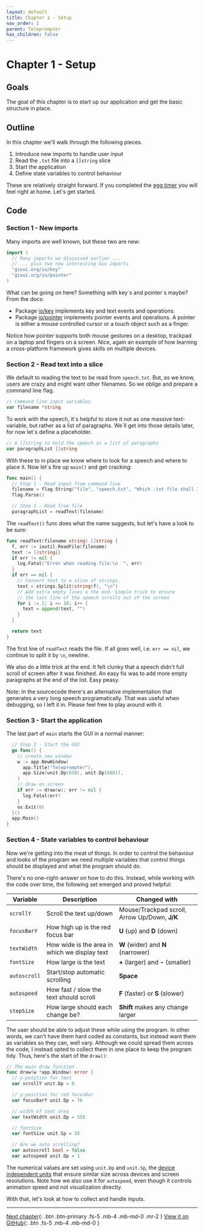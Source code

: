 ```yaml
---
layout: default
title: Chapter 1 - Setup
nav_order: 2
parent: Teleprompter
has_children: false
---
```


# Chapter 1 - Setup

## Goals
The goal of this chapter is to start up our application and get the basic structure in place.

## Outline

In this chapter we'll walk through the following pieces.

1. Introduce new imports to handle user input
1. Read the `.txt` file into a `[]string` slice
1. Start the application
1. Define state variables to control behaviour

These are relatively straight forward. If you completed the [egg timer](../egg_timer/) you will feel right at home. Let's get started.

## Code

### Section 1 - New imports

Many imports are well known, but these two are new:

```go
import (
  // Many imports we discussed earlier ...
  // ... plus two new interesting Gio imports
  "gioui.org/io/key"
  "gioui.org/io/pointer"
)
```

What can be going on here? Something with key´s and pointer´s maybe? From the docs: 

- Package [io/key](https://pkg.go.dev/gioui.org/io/key) implements key and text events and operations.
- Package [io/pointer](https://pkg.go.dev/gioui.org/io/pointer) implements pointer events and operations. A pointer is either a mouse controlled cursor or a touch object such as a finger.

Notice how pointer supports both mouse gestures on a desktop, trackpad on a laptop and fingers on a screen. Nice, again an example of how learning a cross-platform framework gives skills on multiple devices.

### Section 2 - Read text into a slice

We default to reading the text to be read from `speech.txt`. But, as we know, users are crazy and might want other filenames. So we oblige and prepare a command line flag.

```go
// Command line input variables
var filename *string
```

To work with the speech, it´s helpful to store it not as one massive text-variable, but rather as a list of paragraphs. We´ll get into those details later, for now let´s define a placeholder.

```go
// A []string to hold the speech as a list of paragraphs
var paragraphList []string
```

With these to in place we know where to look for a speech and where to place it. Now let´s fire up `main()` and get cracking:
```go
func main() {
  // Step 1 - Read input from command line
  filename = flag.String("file", "speech.txt", "Which .txt file shall I present?")
  flag.Parse()

  // Step 2 - Read from file
  paragraphList = readText(filename)
```


The `readText()` func does what the name suggests, but let's have a look to be sure:

```go
func readText(filename string) []string {
  f, err := ioutil.ReadFile(filename)
  text := []string{}
  if err != nil {
    log.Fatal("Error when reading file:\n  ", err)
  }
  if err == nil {
    // Convert text to a slice of strings.
    text = strings.Split(string(f), "\n")
    // Add extra empty lines a the end. Simple trick to ensure
    // the last line of the speech scrolls out of the screen
    for i := 1; i <= 10; i++ {
      text = append(text, "")
    }
  }

  return text
}
```

The first line of `readText` reads the file. If all goes well, i.e. `err == nil`, we continue to split it by `\n`, newline. 

We also do a little trick at the end. It felt clunky that a speech didn't full scroll of screen after it was finished. An easy fix was to add more empty paragraphs at the end of the list. Easy peasy. 

*Note:* In the sourcecode there's an alternative implementation that generates a very long speech programatically. That was useful when debugging, so I left it in. Please feel free to play around with it. 

### Section 3 - Start the application

The last part of `main` starts the GUI in a normal manner:

```go
  // Step 3 - Start the GUI
  go func() {
    // create new window
    w := app.NewWindow(
      app.Title("Teleprompter"),
      app.Size(unit.Dp(650), unit.Dp(600)),
    )
    // draw on screen
    if err := draw(w); err != nil {
      log.Fatal(err)
    }
    os.Exit(0)
  }()
  app.Main()
}
```

### Section 4 - State variables to control behaviour

Now we're getting into the meat of things. In order to control the behaviour and looks of the program we need multiple variables that control things should be displayed and what the program should do.

There's no one-right-answer on how to do this. Instead, while working with the code over time, the following set emerged and proved helpful:

| Variable     | Description                                   | Changed with                                  |
| ------------ | --------------------------------------------- | --------------------------------------------- |
| `scrollY`    | Scroll the text up/down                       | Mouse/Trackpad scroll, Arrow Up/Down, **J/K** |
| `focusBarY`  | How high up is the red focus bar              | **U** (up) and **D** (down)                   |
| `textWidth`  | How wide is the area in which we display text | **W** (wider) and **N** (narrower)            |
| `fontSize`   | How large is the text                         | **+** (larger) and **-** (smaller)            |
| `autoscroll` | Start/stop automatic scrolling                | **Space**                                     |
| `autospeed`  | How fast / slow the text should scroll        | **F** (faster) or **S** (slower)              |
| `stepSize`   | How large should each change be?              | **Shift** makes any change larger             |


The user should be able to adjust these while using the program. In other words, we can't have them hard coded as constants, but instead want them as variables so they can, well vary. Although we could spread them across the code, I instead opted to collect them in one place to keep the program tidy. Thus, here's the start of the `draw()`:

```go
// The main draw function
func draw(w *app.Window) error {
  // y-position for text
  var scrollY unit.Dp = 0

  // y-position for red focusBar
  var focusBarY unit.Dp = 78

  // width of text area
  var textWidth unit.Dp = 550

  // fontSize
  var fontSize unit.Sp = 35

  // Are we auto scrolling?
  var autoscroll bool = false
  var autospeed unit.Dp = 1
```

The numerical values are set using `unit.Dp` and `unit.Sp`, the [device independent units](https://pkg.go.dev/gioui.org/unit) that ensure similar size across devices and screen resolutions. Note how we also use it for `autospeed`, even though it controls animation speed and not visualization directly. 

With that, let's look at how to collect and handle inputs.

---

[Next chapter](02_user_input.md){: .btn .btn-primary .fs-5 .mb-4 .mb-md-0 .mr-2 }
[View it on GitHub](https://github.com/jonegil/gui-with-gio/tree/main/teleprompter){: .btn .fs-5 .mb-4 .mb-md-0 }